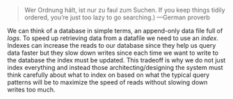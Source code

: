 
>Wer Ordnung hält, ist nur zu faul zum Suchen.
 If you keep things tidily ordered, you’re just too lazy to go searching.) 
 —German proverb

We can think of a database in simple terms, an append-only data file full of *logs*. To speed up retrieving data from a datafile we need to use an *index*. Indexes can increase the reads to our database since they help us query data faster but they slow down writes since each time we want to write to the database the index must be updated. This tradeoff is why we do not just index everything and instead those architecting/designing the system must think carefully about what to index on based on what the typical query patterns will be to maximize the speed of reads without slowing down writes too much.